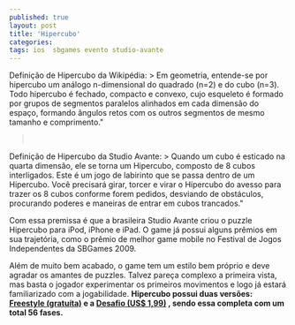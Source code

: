 ```yaml
---
published: true
layout: post
title: 'Hipercubo'
categories: 
tags: ios  sbgames evento studio-avante
---
```


 
Defini&#231;&#227;o de Hipercubo da Wikip&#233;dia: > Em geometria, entende-se por hipercubo um an&#225;logo n-dimensional do quadrado (n=2) e do cubo (n=3). Todo hipercubo &#233; fechado, compacto e convexo, cujo esqueleto &#233; formado por grupos de segmentos paralelos alinhados em cada dimens&#227;o do espa&#231;o, formando &#226;ngulos retos com os outros segmentos de mesmo tamanho e comprimento.&quot;
> <br />
 

 
 
<p style="text-align: left;">Defini&#231;&#227;o de Hipercubo da Studio Avante: > Quando um cubo &#233; esticado na quarta dimens&#227;o, ele se torna um Hipercubo, composto de 8 cubos interligados. Este &#233; um jogo de labirinto que se passa dentro de um Hipercubo. Voc&#234; precisar&#225; girar, torcer e virar o Hipercubo do avesso para trazer os 8 cubos conforme forem pedidos, desviando de obst&#225;culos, procurando poderes e maneiras de entrar em cubos trancados.&quot;
 
Com essa premissa &#233; que a brasileira Studio Avante criou o puzzle Hipercubo para iPod, iPhone e iPad. O game j&#225; possui alguns pr&#234;mios em sua trajet&#243;ria, como o pr&#234;mio de melhor game mobile no Festival de Jogos Independentes da SBGames 2009.
 

 
 
Al&#233;m de  muito bem acabado, o game tem um estilo bem pr&#243;prio e deve agradar os amantes de puzzles. Talvez pare&#231;a complexo a primeira vista, mas basta o jogador experimentar os primeiros movimentos e logo j&#225; estar&#225; familiarizado com a jogabilidade.
<strong>Hipercubo possui duas vers&#245;es: <a href="http://itunes.com/apps/HipercuboBRFreestyle" target="_blank">Freestyle (gratu&#237;ta)</a>
 e a <a href="http://itunes.com/apps/HipercuboBR" target="_blank">Desafio (US$ 1,99)</a>
, sendo essa completa com um total 56 fases.</strong>
 
